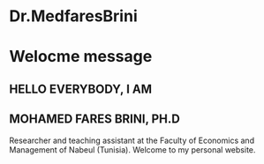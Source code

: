 # Dr.MedfaresBrini
# Welocme message

## HELLO EVERYBODY, I AM

## MOHAMED FARES BRINI, PH.D

Researcher and teaching assistant at the Faculty of Economics and Management of Nabeul (Tunisia). Welcome to my personal website. 

